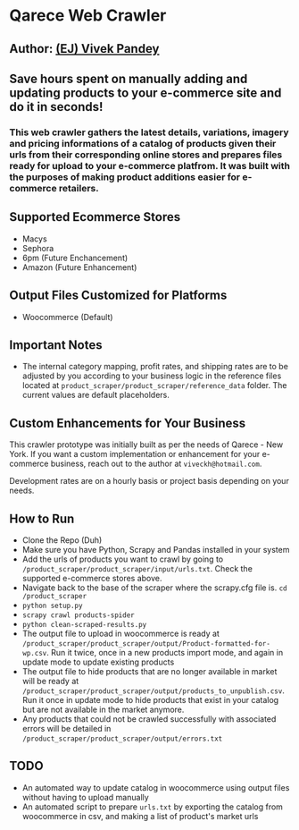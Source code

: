 # Qarece Web Crawler

## Author: [(EJ) Vivek Pandey](https://viveckh.com)

## Save hours spent on manually adding and updating products to your e-commerce site and do it in seconds!

### This web crawler gathers the latest details, variations, imagery and pricing informations of a catalog of products given their urls from their corresponding online stores and prepares files ready for upload to your e-commerce platfrom. It was built with the purposes of making product additions easier for e-commerce retailers.

## Supported Ecommerce Stores

- Macys
- Sephora
- 6pm (Future Enchancement)
- Amazon (Future Enhancement)

## Output Files Customized for Platforms

- Woocommerce (Default)

## Important Notes

- The internal category mapping, profit rates, and shipping rates are to be adjusted by you according to your business logic in the reference files located at `product_scraper/product_scraper/reference_data` folder. The current values are default placeholders.

## Custom Enhancements for Your Business

This crawler prototype was initially built as per the needs of Qarece - New York. If you want a custom implementation or enhancement for your e-commerce business, reach out to the author at `viveckh@hotmail.com`.

Development rates are on a hourly basis or project basis depending on your needs.

## How to Run

- Clone the Repo (Duh)
- Make sure you have Python, Scrapy and Pandas installed in your system
- Add the urls of products you want to crawl by going to `/product_scraper/product_scraper/input/urls.txt`. Check the supported e-commerce stores above.
- Navigate back to the base of the scraper where the scrapy.cfg file is. `cd /product_scraper`
- `python setup.py`
- `scrapy crawl products-spider`
- `python clean-scraped-results.py`
- The output file to upload in woocommerce is ready at `/product_scraper/product_scraper/output/Product-formatted-for-wp.csv`. Run it twice, once in a new products import mode, and again in update mode to update existing products
- The output file to hide products that are no longer available in market will be ready at `/product_scraper/product_scraper/output/products_to_unpublish.csv`. Run it once in update mode to hide products that exist in your catalog but are not available in the market anymore.
- Any products that could not be crawled successfully with associated errors will be detailed in `/product_scraper/product_scraper/output/errors.txt`

## TODO
- An automated way to update catalog in woocommerce using output files without having to upload manually
- An automated script to prepare `urls.txt` by exporting the catalog from woocommerce in csv, and making a list of product's market urls
